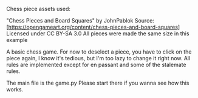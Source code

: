 
Chess piece assets used:

"Chess Pieces and Board Squares" by JohnPablok
Source: [https://opengameart.org/content/chess-pieces-and-board-squares]
Licensed under CC BY-SA 3.0
All pieces were made the same size in this example

A basic chess game. For now to deselect a piece, you have to click on the piece again, I know it's tedious, but I'm too lazy to change it right now.
All rules are implemented except for en passant and some of the stalemate rules. 

The main file is the game.py Please start there if you wanna see how this works.
